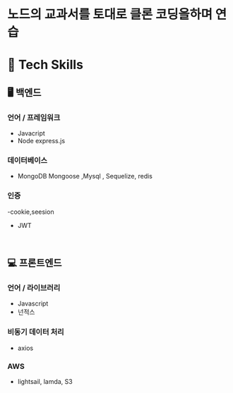 # 노드의 교과서를 토대로 클론 코딩을하며 연습




# 🔨 Tech Skills

## 🖥 백엔드

### 언어 / 프레임워크

- Javacript
- Node express.js

### 데이터베이스

- MongoDB  Mongoose ,Mysql , Sequelize, redis


### 인증
-cookie,seesion
- JWT


<br/>

## 💻 프론트엔드

### 언어 / 라이브러리

- Javascript
- 넌적스

### 비동기 데이터 처리
- axios


### AWS
- lightsail, lamda, S3
